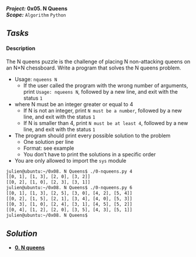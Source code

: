 ***Project:***  **0x05. N Queens**<br />
***Scope:***  ` Algorithm ` ` Python `<br />
## ***Tasks***
**<h4>Description</h4>**
The N queens puzzle is the challenge of placing N non-attacking queens on an N×N chessboard. Write a program that solves the N queens problem.

* Usage: `nqueens N`
  * If the user called the program with the wrong number of arguments, print `Usage: nqueens N`, followed by a new line, and exit with the status `1`
* where N must be an integer greater or equal to 4
  * If N is not an integer, print `N must be a number`, followed by a new line, and exit with the status `1`
  * If N is smaller than 4, print `N must be at least 4`, followed by a new line, and exit with the status `1`
* The program should print every possible solution to the problem
  * One solution per line
  * Format: see example
  * You don’t have to print the solutions in a specific order
* You are only allowed to import the `sys` module

```bash
julien@ubuntu:~/0x08. N Queens$ ./0-nqueens.py 4
[[0, 1], [1, 3], [2, 0], [3, 2]]
[[0, 2], [1, 0], [2, 3], [3, 1]]
julien@ubuntu:~/0x08. N Queens$ ./0-nqueens.py 6
[[0, 1], [1, 3], [2, 5], [3, 0], [4, 2], [5, 4]]
[[0, 2], [1, 5], [2, 1], [3, 4], [4, 0], [5, 3]]
[[0, 3], [1, 0], [2, 4], [3, 1], [4, 5], [5, 2]]
[[0, 4], [1, 2], [2, 0], [3, 5], [4, 3], [5, 1]]
julien@ubuntu:~/0x08. N Queens$ 
```

## ***Solution***
* **[0. N queens](0-nqueens.py)**
